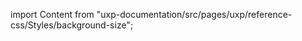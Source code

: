 
import Content from "uxp-documentation/src/pages/uxp/reference-css/Styles/background-size";

<Content query="product=xd"/>
